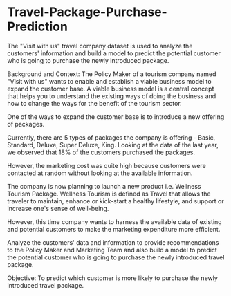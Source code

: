 # Travel-Package-Purchase-Prediction
The "Visit with us" travel company dataset is used to analyze the customers' information and build a model to predict the potential customer who is going to purchase the newly introduced package.


Background and Context: 
The Policy Maker of a tourism company named "Visit with us" wants to enable and establish a viable business model to expand the customer base. A viable business model is a central concept that helps you to understand the existing ways of doing the business and how to change the ways for the benefit of the tourism sector.

One of the ways to expand the customer base is to introduce a new offering of packages.

Currently, there are 5 types of packages the company is offering - Basic, Standard, Deluxe, Super Deluxe, King. Looking at the data of the last year, we observed that 18% of the customers purchased the packages.

However, the marketing cost was quite high because customers were contacted at random without looking at the available information.

The company is now planning to launch a new product i.e. Wellness Tourism Package. Wellness Tourism is defined as Travel that allows the traveler to maintain, enhance or kick-start a healthy lifestyle, and support or increase one's sense of well-being.

However, this time company wants to harness the available data of existing and potential customers to make the marketing expenditure more efficient.

Analyze the customers' data and information to provide recommendations to the Policy Maker and Marketing Team and also build a model to predict the potential customer who is going to purchase the newly introduced travel package.


Objective:
To predict which customer is more likely to purchase the newly introduced travel package.
